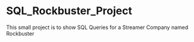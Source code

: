 # SQL_Rockbuster_Project
This small project is to show SQL Queries for a Streamer Company named Rockbuster
